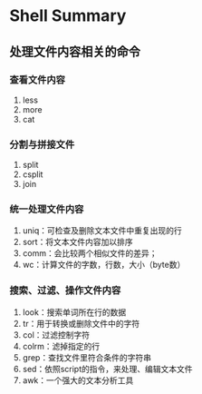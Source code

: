# Shell Summary

## 处理文件内容相关的命令

### 查看文件内容

1. less
2. more
3. cat

### 分割与拼接文件

1. split
2. csplit
3. join

### 统一处理文件内容

1. uniq：可检查及删除文本文件中重复出现的行
2. sort：将文本文件内容加以排序
3. comm：会比较两个相似文件的差异；
4. wc：计算文件的字数，行数，大小（byte数）

### 搜索、过滤、操作文件内容

1. look：搜索单词所在行的数据
2. tr：用于转换或删除文件中的字符
3. col：过滤控制字符
4. colrm：滤掉指定的行
5. grep：查找文件里符合条件的字符串
6. sed：依照script的指令，来处理、编辑文本文件
7. awk：一个强大的文本分析工具